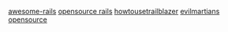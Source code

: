 [awesome-rails](https://github.com/gramantin/awesome-rails)
[opensource rails](https://opensourcerails.org/)
[howtousetrailblazer](https://dev.to/2nit/trailblazer-tutorial-fat-controller-part-1-4k80)
[evilmartians opensource](https://evilmartians.com/#oss)
